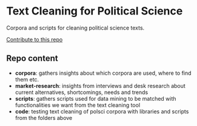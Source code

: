 # Text Cleaning for Political Science
Corpora and scripts for cleaning political science texts.

[Contribute to this repo](contribute.md)

## Repo content

* **corpora**: gathers insights about which corpora are used, where to find them etc. 
* **market-research**: insights from interviews and desk research about current alternatives, shortcomings, needs and trends
* **scripts**: gathers scripts used for data mining to be matched with functionalities we want from the text cleaning tool
* **code**: testing text cleaning of polsci corpora with libraries and scripts from the folders above

